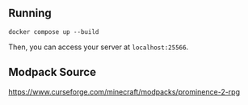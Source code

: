 ## Running

    docker compose up --build

Then, you can access your server at `localhost:25566`.

## Modpack Source

https://www.curseforge.com/minecraft/modpacks/prominence-2-rpg